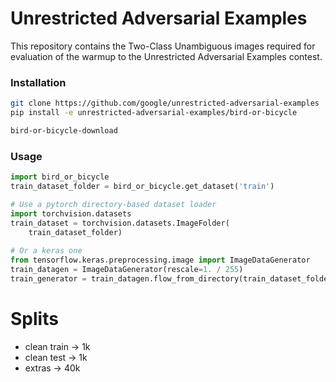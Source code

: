 # Unrestricted Adversarial Examples

This repository contains the Two-Class Unambiguous images required for evaluation of the warmup to the Unrestricted Adversarial Examples contest.


### Installation
```bash
git clone https://github.com/google/unrestricted-adversarial-examples
pip install -e unrestricted-adversarial-examples/bird-or-bicycle

bird-or-bicycle-download
```

### Usage
```python
import bird_or_bicycle 
train_dataset_folder = bird_or_bicycle.get_dataset('train')

# Use a pytorch directory-based dataset loader
import torchvision.datasets
train_dataset = torchvision.datasets.ImageFolder(
    train_dataset_folder)
    
# Or a keras one
from tensorflow.keras.preprocessing.image import ImageDataGenerator
train_datagen = ImageDataGenerator(rescale=1. / 255)
train_generator = train_datagen.flow_from_directory(train_dataset_folder)
```

# Splits

- clean train -> 1k
- clean test -> 1k
- extras -> 40k
